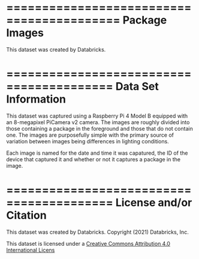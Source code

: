 ==========================================
Package Images
==========================================

This dataset was created by Databricks.

=========================================
Data Set Information
=========================================

This dataset was captured using a Raspberry Pi 4 Model B equipped with an 8-megapixel PiCamera v2 camera.  The images are roughly divided into those containing a package in the foreground and those that do not contain one.  The images are purposefully simple with the primary source of variation between images being differences in lighting conditions.

Each image is named for the date and time it was capatured, the ID of the device that captured it and whether or not it captures a package in the image.
	
=========================================
License and/or Citation
=========================================

This dataset was created by Databricks. Copyright (2021) Databricks, Inc.

This dataset is licensed under a [Creative Commons Attribution 4.0 International Licens](https://creativecommons.org/licenses/by/4.0/)

